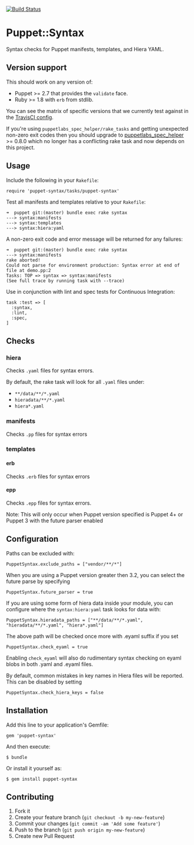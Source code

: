 [![Build Status](https://travis-ci.org/gds-operations/puppet-syntax.svg?branch=master)](https://travis-ci.org/gds-operations/puppet-syntax)

# Puppet::Syntax

Syntax checks for Puppet manifests, templates, and Hiera YAML.

## Version support

This should work on any version of:

- Puppet >= 2.7 that provides the `validate` face.
- Ruby >= 1.8 with `erb` from stdlib.

You can see the matrix of specific versions that we currently test against
in the [TravisCI config](.travis.yml).

If you're using `puppetlabs_spec_helper/rake_tasks` and getting unexpected
non-zero exit codes then you should upgrade to [puppetlabs_spec_helper][psh]
\>= 0.8.0 which no longer has a conflicting rake task and now depends on
this project.

[psh]: https://github.com/puppetlabs/puppetlabs_spec_helper

## Usage

Include the following in your `Rakefile`:

    require 'puppet-syntax/tasks/puppet-syntax'

Test all manifests and templates relative to your `Rakefile`:

    ➜  puppet git:(master) bundle exec rake syntax
    ---> syntax:manifests
    ---> syntax:templates
    ---> syntax:hiera:yaml

A non-zero exit code and error message will be returned for any failures:

    ➜  puppet git:(master) bundle exec rake syntax
    ---> syntax:manifests
    rake aborted!
    Could not parse for environment production: Syntax error at end of file at demo.pp:2
    Tasks: TOP => syntax => syntax:manifests
    (See full trace by running task with --trace)

Use in conjunction with lint and spec tests for Continuous Integration:

    task :test => [
      :syntax,
      :lint,
      :spec,
    ]

## Checks

### hiera

Checks `.yaml` files for syntax errors.

By default, the rake task will look for all `.yaml` files under:

* `**/data/**/*.yaml`
* `hieradata/**/*.yaml`
* `hiera*.yaml`

### manifests

Checks `.pp` files for syntax errors

### templates

#### erb

Checks `.erb` files for syntax errors

#### epp

Checks `.epp` files for syntax errors.

Note: This will only occur when Puppet version specified is Puppet 4+ or Puppet 3 with the future parser enabled

## Configuration

Paths can be excluded with:

    PuppetSyntax.exclude_paths = ["vendor/**/*"]

When you are using a Puppet version greater then 3.2, you can select the future parse by specifying

    PuppetSyntax.future_parser = true

If you are using some form of hiera data inside your module, you can configure where the `syntax:hiera:yaml` task looks for data with:

    PuppetSyntax.hieradata_paths = ["**/data/**/*.yaml", "hieradata/**/*.yaml", "hiera*.yaml"]

The above path will be checked once more with .eyaml suffix if you set

    PuppetSyntax.check_eyaml = true

Enabling `check_eyaml` will also do rudimentary syntax checking on eyaml blobs in both .yaml and .eyaml files.

By default, common mistakes in key names in Hiera files will be reported.  This can be disabled by setting

    PuppetSyntax.check_hiera_keys = false

## Installation

Add this line to your application's Gemfile:

    gem 'puppet-syntax'

And then execute:

    $ bundle

Or install it yourself as:

    $ gem install puppet-syntax

## Contributing

1. Fork it
2. Create your feature branch (`git checkout -b my-new-feature`)
3. Commit your changes (`git commit -am 'Add some feature'`)
4. Push to the branch (`git push origin my-new-feature`)
5. Create new Pull Request
